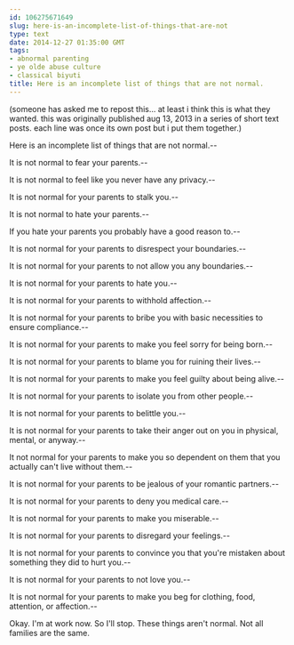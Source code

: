 ```yaml
---
id: 106275671649
slug: here-is-an-incomplete-list-of-things-that-are-not
type: text
date: 2014-12-27 01:35:00 GMT
tags:
- abnormal parenting
- ye olde abuse culture
- classical biyuti
title: Here is an incomplete list of things that are not normal.
---
```

(someone has asked me to repost this... at least i think this is what they wanted. this was originally published aug 13, 2013 in a series of short text posts. each line was once its own post but i put them together.)

Here is an incomplete list of things that are not normal.--

It is not normal to fear your parents.--

It is not normal to feel like you never have any privacy.--

It is not normal for your parents to stalk you.--

It is not normal to hate your parents.--

If you hate your parents you probably have a good reason to.--

It is not normal for your parents to disrespect your boundaries.--

It is not normal for your parents to not allow you any boundaries.--

It is not normal for your parents to hate you.--

It is not normal for your parents to withhold affection.--

It is not normal for your parents to bribe you with basic necessities to ensure compliance.--

It is not normal for your parents to make you feel sorry for being born.--

It is not normal for your parents to blame you for ruining their lives.--

It is not normal for your parents to make you feel guilty about being alive.--

It is not normal for your parents to isolate you from other people.--

It is not normal for your parents to belittle you.--

It is not normal for your parents to take their anger out on you in physical, mental, or anyway.--

It not normal for your parents to make you so dependent on them that you actually can't live without them.--

It is not normal for your parents to be jealous of your romantic partners.--

It is not normal for your parents to deny you medical care.--

It is not normal for your parents to make you miserable.--

It is not normal for your parents to disregard your feelings.--

It is not normal for your parents to convince you that you're mistaken about something they did to hurt you.--

It is not normal for your parents to not love you.--

It is not normal for your parents to make you beg for clothing, food, attention, or affection.--

Okay. I'm at work now. So I'll stop. These things aren't normal. Not all families are the same.
